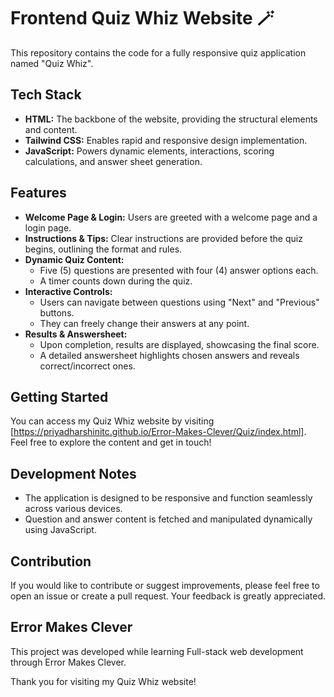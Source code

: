 # Frontend Quiz Whiz Website 🪄

This repository contains the code for a fully responsive quiz application named "Quiz Whiz".

## Tech Stack

* **HTML:** The backbone of the website, providing the structural elements and content.
* **Tailwind CSS:** Enables rapid and responsive design implementation.
* **JavaScript:** Powers dynamic elements, interactions, scoring calculations, and answer sheet generation.
    
## Features

* **Welcome Page & Login:** Users are greeted with a welcome page and a login page.
* **Instructions & Tips:** Clear instructions are provided before the quiz begins, outlining the format and rules.
* **Dynamic Quiz Content:**
  * Five (5) questions are presented with four (4) answer options each.
  * A timer counts down during the quiz.
* **Interactive Controls:**
  * Users can navigate between questions using "Next" and "Previous" buttons.
  * They can freely change their answers at any point.
* **Results & Answersheet:**
  * Upon completion, results are displayed, showcasing the final score.
  * A detailed answersheet highlights chosen answers and reveals correct/incorrect ones.

## Getting Started

You can access my Quiz Whiz website by visiting [https://priyadharshinitc.github.io/Error-Makes-Clever/Quiz/index.html]. Feel free to explore the content and get in touch!

## Development Notes

* The application is designed to be responsive and function seamlessly across various devices.
* Question and answer content is fetched and manipulated dynamically using JavaScript.

## Contribution

If you would like to contribute or suggest improvements, please feel free to open an issue or create a pull request. Your feedback is greatly appreciated.
  
## Error Makes Clever

This project was developed while learning Full-stack web development through Error Makes Clever.

Thank you for visiting my Quiz Whiz website!

